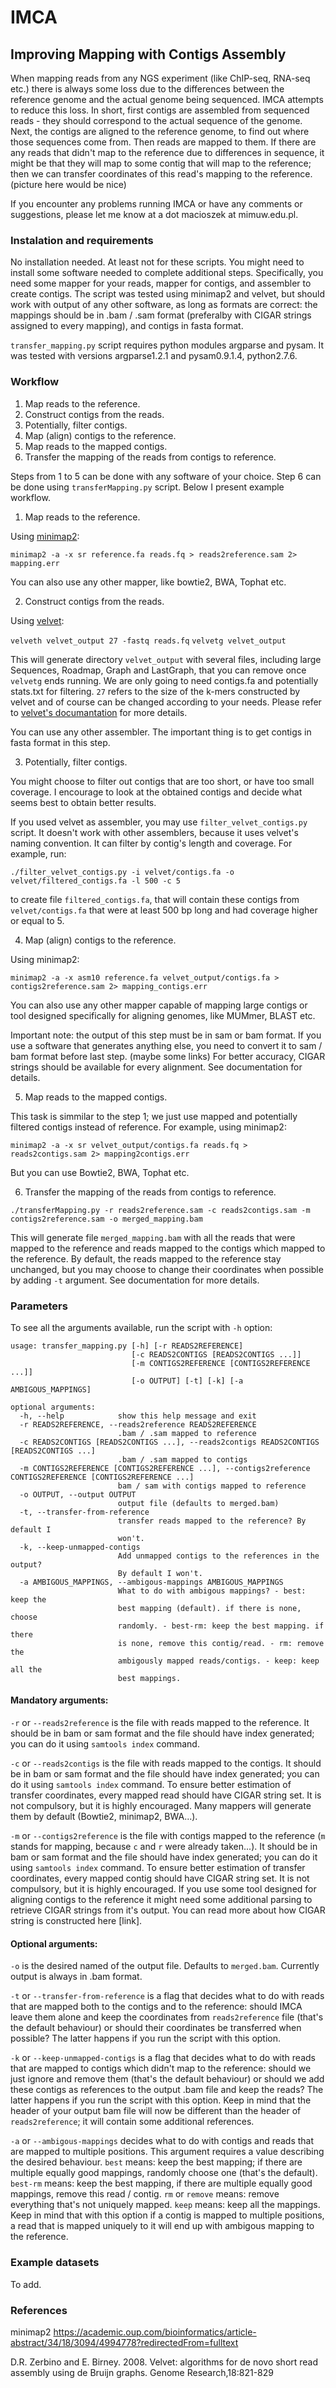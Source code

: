 # IMCA

## Improving Mapping with Contigs Assembly

When mapping reads from any NGS experiment
 (like ChIP-seq, RNA-seq etc.)
 there is always some loss due to the differences
 between the reference genome and the actual genome being sequenced.
 IMCA attempts to reduce this loss.
 In short, first contigs are assembled from sequenced reads -
 they should correspond to the actual sequence of the genome.
 Next, the contigs are aligned to the reference genome,
 to find out where those sequences come from.
 Then reads are mapped to them.
 If there are any reads that didn't map to the reference
 due to differences in sequence,
 it might be that they will map to some contig
 that will map to the reference;
 then we can transfer coordinates of this read's mapping
 to the reference.
 (picture here would be nice)

If you encounter any problems running IMCA
 or have any comments or suggestions,
 please let me know at a dot macioszek at mimuw.edu.pl.

### Instalation and requirements

No installation needed.
At least not for these scripts.
You might need to install some software needed to complete additional steps.
Specifically,
you need some mapper for your reads, mapper for contigs, and assembler to create contigs.
The script was tested using minimap2 and velvet,
but should work with output of any other software,
as long as formats are correct:
the mappings should be in .bam / .sam format
(preferalby with CIGAR strings assigned to every mapping),
and contigs in fasta format.

`transfer_mapping.py` script requires python modules argparse and pysam.
 It was tested with versions argparse1.2.1 and pysam0.9.1.4,
 python2.7.6.

### Workflow

1. Map reads to the reference.
2. Construct contigs from the reads.
3. Potentially, filter contigs.
4. Map (align) contigs to the reference.
5. Map reads to the mapped contigs.
6. Transfer the mapping of the reads from contigs to reference.

Steps from 1 to 5 can be done with any software of your choice.
Step 6 can be done using `transferMapping.py` script.
Below I present example workflow.

1. Map reads to the reference.

Using [minimap2](https://github.com/lh3/minimap2):

`minimap2 -a -x sr reference.fa reads.fq > reads2reference.sam 2> mapping.err`

You can also use any other mapper, like bowtie2, BWA, Tophat etc.

2. Construct contigs from the reads.

Using [velvet](https://www.ebi.ac.uk/~zerbino/velvet/):

`velveth velvet_output 27 -fastq reads.fq`
`velvetg velvet_output`

This will generate directory `velvet_output` with several files,
including large Sequences, Roadmap, Graph and LastGraph, that you can remove
once `velvetg` ends running.
We are only going to need contigs.fa and potentially stats.txt for filtering.
`27` refers to the size of the k-mers constructed by velvet
and of course can be changed according to your needs.
Please refer to [velvet's documantation](https://www.ebi.ac.uk/~zerbino/velvet/Manual.pdf)
for more details.

You can use any other assembler.
The important thing is to get contigs in fasta format in this step.

3. Potentially, filter contigs.

You might choose to filter out contigs that are too short,
or have too small coverage.
I encourage to look at the obtained contigs and decide what seems best
to obtain better results.

If you used velvet as assembler, you may use `filter_velvet_contigs.py` script.
It doesn't work with other assemblers, because it uses
velvet's naming convention.
It can filter by contig's length and coverage.
For example, run:

`./filter_velvet_contigs.py -i velvet/contigs.fa -o velvet/filtered_contigs.fa -l 500 -c 5`

to create file `filtered_contigs.fa`, that will contain
these contigs from `velvet/contigs.fa` that were at least 500 bp long
and had coverage higher or equal to 5.

4. Map (align) contigs to the reference.

Using minimap2:

`minimap2 -a -x asm10 reference.fa velvet_output/contigs.fa > contigs2reference.sam 2> mapping_contigs.err`

You can also use any other mapper capable of mapping large contigs
or tool designed specifically for aligning genomes,
like MUMmer, BLAST etc.

Important note: the output of this step must be in sam or bam format.
If you use a software that generates anything else,
you need to convert it to sam / bam format before last step.
(maybe some links)
For better accuracy, CIGAR strings should be available for every alignment.
See documentation for details.

5. Map reads to the mapped contigs.

This task is simmilar to the step 1; we just use mapped and potentially filtered contigs instead of reference.
For example, using minimap2:

`minimap2 -a -x sr velvet_output/contigs.fa reads.fq > reads2contigs.sam 2> mapping2contigs.err`

But you can use Bowtie2, BWA, Tophat etc.

6. Transfer the mapping of the reads from contigs to reference.

`./transferMapping.py -r reads2reference.sam -c reads2contigs.sam -m contigs2reference.sam -o merged_mapping.bam`

This will generate file `merged_mapping.bam`
 with all the reads that were mapped to the reference
 and reads mapped to the contigs which mapped to the reference.
 By default, the reads mapped to the reference stay unchanged,
 but you may choose to change their coordinates when possible by adding `-t` argument.
 See documentation for more details.

### Parameters

To see all the arguments available, run the script with `-h` option:

```
usage: transfer_mapping.py [-h] [-r READS2REFERENCE]
                           [-c READS2CONTIGS [READS2CONTIGS ...]]
                           [-m CONTIGS2REFERENCE [CONTIGS2REFERENCE ...]]
                           [-o OUTPUT] [-t] [-k] [-a AMBIGOUS_MAPPINGS]

optional arguments:
  -h, --help            show this help message and exit
  -r READS2REFERENCE, --reads2reference READS2REFERENCE
                        .bam / .sam mapped to reference
  -c READS2CONTIGS [READS2CONTIGS ...], --reads2contigs READS2CONTIGS [READS2CONTIGS ...]
                        .bam / .sam mapped to contigs
  -m CONTIGS2REFERENCE [CONTIGS2REFERENCE ...], --contigs2reference CONTIGS2REFERENCE [CONTIGS2REFERENCE ...]
                        bam / sam with contigs mapped to reference
  -o OUTPUT, --output OUTPUT
                        output file (defaults to merged.bam)
  -t, --transfer-from-reference
                        transfer reads mapped to the reference? By default I
                        won't.
  -k, --keep-unmapped-contigs
                        Add unmapped contigs to the references in the output?
                        By default I won't.
  -a AMBIGOUS_MAPPINGS, --ambigous-mappings AMBIGOUS_MAPPINGS
                        What to do with ambigous mappings? - best: keep the
                        best mapping (default). if there is none, choose
                        randomly. - best-rm: keep the best mapping. if there
                        is none, remove this contig/read. - rm: remove the
                        ambigously mapped reads/contigs. - keep: keep all the
                        best mappings.
```

#### Mandatory arguments:

`-r` or `--reads2reference` is the file with reads mapped to the reference.
 It should be in bam or sam format and the file should have index generated;
 you can do it using `samtools index` command.

`-c` or `--reads2contigs` is the file with reads mapped to the contigs.
 It should be in bam or sam format and the file should have index generated;
 you can do it using `samtools index` command.
 To ensure better estimation of transfer coordinates,
 every mapped read should have CIGAR string set.
 It is not compulsory, but it is highly encouraged.
 Many mappers will generate them by default
 (Bowtie2, minimap2, BWA...).

`-m` or `--contigs2reference` is the file with contigs mapped to the reference
 (`m` stands for mapping, because `c` and `r` were already taken...).
 It should be in bam or sam format and the file should have index generated;
 you can do it using `samtools index` command.
 To ensure better estimation of transfer coordinates,
 every mapped contig should have CIGAR string set.
 It is not compulsory, but it is highly encouraged.
 If you use some tool designed for aligning contigs to the reference
 it might need some additional parsing to retrieve CIGAR strings
 from it's output.
 You can read more about how CIGAR string is constructed here [link].

#### Optional arguments:

`-o` is the desired named of the output file. Defaults to `merged.bam`.
 Currently output is always in .bam format.

`-t` or `--transfer-from-reference` is a flag that decides
 what to do with reads that are mapped both to the contigs and to the reference:
 should IMCA leave them alone and keep the coordinates from `reads2reference` file
 (that's the default behaviour)
 or should their coordinates be transferred when possible?
 The latter happens if you run the script with this option.

`-k` or `--keep-unmapped-contigs` is a flag that decides
 what to do with reads that are mapped to contigs which didn't map to the reference:
 should we just ignore and remove them
 (that's the default behaviour)
 or should we add these contigs as references to the output .bam file
 and keep the reads?
 The latter happens if you run the script with this option.
 Keep in mind that the header of your output bam file
 will now be different than the header of `reads2reference`;
 it will contain some additional references.

`-a` or `--ambigous-mappings` decides
 what to do with contigs and reads that are mapped to multiple positions.
 This argument requires a value describing the desired behaviour.
 `best` means: keep the best mapping;
 if there are multiple equally good mappings,
 randomly choose one (that's the default).
 `best-rm` means: keep the best mapping,
 if there are multiple equally good mappings,
 remove this read / contig.
 `rm` or `remove` means: remove everything that's not uniquely mapped.
 `keep` means: keep all the mappings.
 Keep in mind that with this option if a contig is mapped to multiple positions,
 a read that is mapped uniquely to it
 will end up with ambigous mapping to the reference.
 
### Example datasets

To add.

### References

minimap2
https://academic.oup.com/bioinformatics/article-abstract/34/18/3094/4994778?redirectedFrom=fulltext

D.R. Zerbino and E. Birney. 2008. Velvet: algorithms for de novo
short read assembly using de Bruijn graphs.
Genome Research,18:821-829

